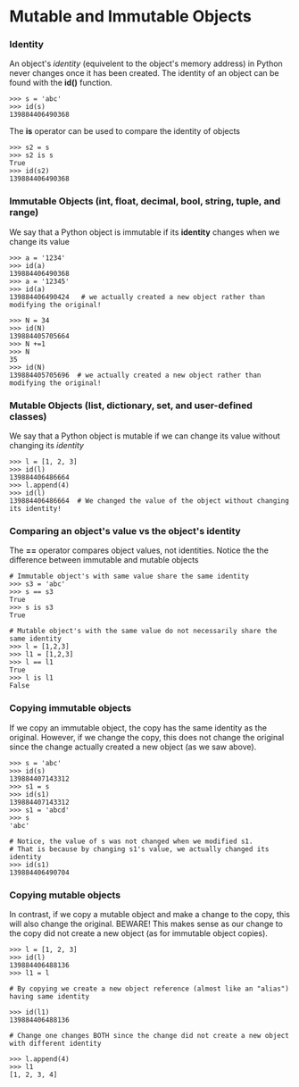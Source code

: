 # Mutable and Immutable Objects

### Identity   
An object's *identity* (equivelent to the object's memory address) in Python never changes once it has been created.
The identity of an object can be found with the **id()** function.   
```
>>> s = 'abc'
>>> id(s)
139884406490368
```

The **is** operator can be used to compare the identity of objects   
```
>>> s2 = s
>>> s2 is s
True
>>> id(s2)
139884406490368
```

### Immutable Objects (int, float, decimal, bool, string, tuple, and range)
We say that a Python object is immutable if its **identity** changes when we change its value
```
>>> a = '1234'
>>> id(a)
139884406490368
>>> a = '12345'
>>> id(a)
139884406490424   # we actually created a new object rather than modifying the original!

>>> N = 34
>>> id(N)
139884405705664
>>> N +=1
>>> N
35
>>> id(N)
139884405705696  # we actually created a new object rather than modifying the original!
```

### Mutable Objects  (list, dictionary, set, and user-defined classes) 
We say that a Python object is mutable if we can change its value without changing its *identity*
```
>>> l = [1, 2, 3]
>>> id(l)
139884406486664
>>> l.append(4)
>>> id(l)
139884406486664  # We changed the value of the object without changing its identity!
```


### Comparing an object's **value** vs the object's identity   
The **==** operator compares object values, not identities.
Notice the the difference between immutable and mutable objects
```
# Immutable object's with same value share the same identity
>>> s3 = 'abc'
>>> s == s3
True
>>> s is s3
True

# Mutable object's with the same value do not necessarily share the same identity
>>> l = [1,2,3]
>>> l1 = [1,2,3]
>>> l == l1
True
>>> l is l1
False
```

### Copying immutable objects
If we copy an immutable object, the copy has the same identity as the original. However, if we change the copy, this does not change the original since the change actually created a new object (as we saw above).
```
>>> s = 'abc'
>>> id(s)
139884407143312
>>> s1 = s
>>> id(s1)
139884407143312
>>> s1 = 'abcd'
>>> s
'abc'

# Notice, the value of s was not changed when we modified s1.
# That is because by changing s1's value, we actually changed its identity
>>> id(s1)
139884406490704
```

### Copying mutable objects   
In contrast, if we copy a mutable object and make a change to the copy, this will also change the original.  BEWARE!
This makes sense as our change to the copy did not create a new object (as for immutable object copies).
```
>>> l = [1, 2, 3]
>>> id(l)
139884406488136
>>> l1 = l

# By copying we create a new object reference (almost like an "alias") having same identity

>>> id(l1)
139884406488136

# Change one changes BOTH since the change did not create a new object with different identity

>>> l.append(4)
>>> l1
[1, 2, 3, 4]
```

